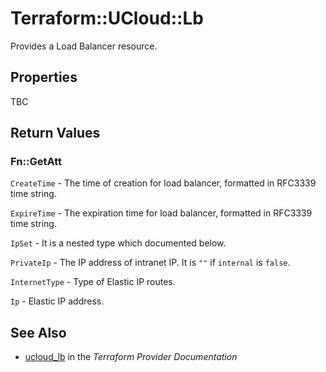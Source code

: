 # Terraform::UCloud::Lb

Provides a Load Balancer resource.

## Properties

TBC

## Return Values

### Fn::GetAtt

`CreateTime` - The time of creation for load balancer, formatted in RFC3339 time string.

`ExpireTime` - The expiration time for load balancer, formatted in RFC3339 time string.

`IpSet` - It is a nested type which documented below.

`PrivateIp` - The IP address of intranet IP. It is `""` if `internal` is `false`.

`InternetType` - Type of Elastic IP routes.

`Ip` - Elastic IP address.

## See Also

* [ucloud_lb](https://www.terraform.io/docs/providers/ucloud/r/lb.html) in the _Terraform Provider Documentation_